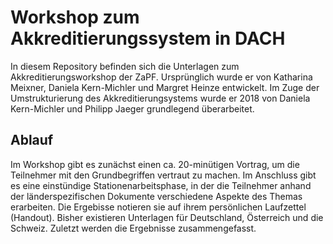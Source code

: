 # Workshop zum Akkreditierungssystem in DACH

In diesem Repository befinden sich die Unterlagen zum Akkreditierungsworkshop der ZaPF. Ursprünglich wurde er von Katharina Meixner, Daniela Kern-Michler und Margret Heinze entwickelt. Im Zuge der Umstrukturierung des Akkreditierungsystems wurde er 2018 von Daniela Kern-Michler und Philipp Jaeger grundlegend überarbeitet.

## Ablauf

Im Workshop gibt es zunächst einen ca. 20-minütigen Vortrag, um die Teilnehmer mit den Grundbegriffen vertraut zu machen. Im Anschluss gibt es eine einstündige Stationenarbeitsphase, in der die Teilnehmer anhand der länderspezifischen Dokumente verschiedene Aspekte des Themas erarbeiten. Die Ergebisse notieren sie auf ihrem persönlichen Laufzettel (Handout). Bisher existieren Unterlagen für Deutschland, Österreich und die Schweiz. Zuletzt werden die Ergebnisse zusammengefasst.
